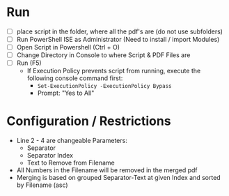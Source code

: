 # Run

- [ ] place script in the folder, where all the pdf's are (do not use subfolders)
- [ ] Run PowerShell ISE as Administrator (Need to install / import Modules)
- [ ] Open Script in Powershell (Ctrl + O)
- [ ] Change Directory in Console to where Script & PDF Files are
- [ ] Run (F5)
  - If Execution Policy prevents script from running, execute the following console command first:
    - ``` Set-ExecutionPolicy -ExecutionPolicy Bypass ```
    - Prompt: "Yes to All"

# Configuration / Restrictions

- Line 2 - 4 are changeable Parameters:
  - Separator
  - Separator Index
  - Text to Remove from Filename
- All Numbers in the Filename will be removed in the merged pdf
- Merging is based on grouped Separator-Text at given Index and sorted by Filename (asc)
